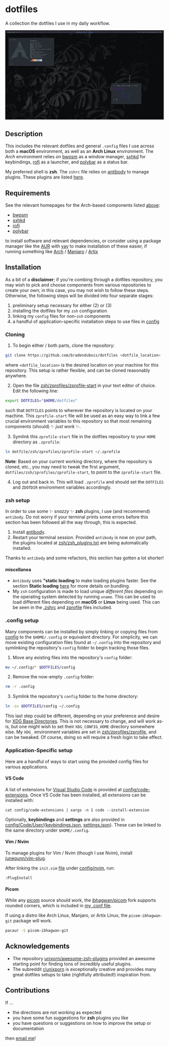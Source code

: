 # dotfiles

A collection the dotfiles I use in my daily workflow.

![](screenshot.png)

## Description

This includes the relevant dotfiles and general `.config` files I use across both a **macOS** environment, as well as an **Arch Linux** environment. The *Arch* environment relies on [bwpsm](https://github.com/baskerville/bspwm) as a window manager, [sxhkd](https://github.com/baskerville/sxhkd) for keybindings, [rofi](https://github.com/davatorium/rofi) as a launcher, and [polybar](https://github.com/polybar/polybar) as a status bar.

My preferred shell is **zsh**. The ``zshrc`` file relies on [antibody](https://getantibody.github.io/) to manage plugins. These plugins are listed [here](zsh/zsh_plugins.txt).

## Requirements

See the relevant homepages for the Arch-based components listed [above](#description):
* [bwpsm](https://github.com/baskerville/bspwm)
* [sxhkd](https://github.com/baskerville/sxhkd)
* [rofi](https://github.com/davatorium/rofi)
* [polybar](https://github.com/polybar/polybar)

to install software and relevant dependencies, or consider using a package manager like the [AUR](https://aur.archlinux.org/) with [yay](https://github.com/Jguer/yay) to make installation of these easier, if running something like [Arch](https://www.archlinux.org/) / [Manjaro](https://manjaro.org/) / [Artix](https://artixlinux.org/)

## Installation

As a bit of a **disclaimer**; if you're combing through a dotfiles repository, you may wish to pick and choose components from various repositories to create your own; in this case, you may not wish to follow these steps. Otherwise, the following steps will be divided into four separate stages:

1. preliminary setup necessary for either (2) or (3)
2. installing the dotfiles for my `zsh` configuration
3. linking my `config` files for non-`zsh` components 
4. a handful of application-specific installation steps to use files in [config](config)

### Cloning

1. To begin either / both parts, clone the repository:

```sh
git clone https://github.com/bradendubois/dotfiles <dotfile_location>
```

where ``<dotfile_location>`` is the desired location on your machine for this repository. This setup is rather flexible, and can be cloned reasonably anywhere.

2. Open the file [zsh/zprofiles/zprofile-start](zsh/zprofiles/zprofile-start) in your text editor of choice. Edit the following line:
```sh
export DOTFILES="$HOME/dotfiles"
```

such that ``DOTFILES`` points to wherever the repository is located on your machine. This `zprofile-start` file will be used as an easy way to link a few crucial environment variables to this repository so that most remaining components (should) ✨ *just work* ✨.

3. Symlink this `zprofile-start` file in the dotfiles repository to your `HOME` directory as `.zprofile`:

```sh
ln dotfile/zsh/zprofiles/zprofile-start ~/.zprofile
```

**Note**: Based on your current working directory, where the repository is cloned, etc., you may need to tweak the first argument, `dotfiles/zsh/zprofiles/zprofile-start`, to point to the `zprofile-start` file.

4. Log out and back in. This will load `.zprofile` and should set the `DOTFILES` and `ZDOTDIR` environment variables accordingly.

### zsh setup

In order to use some ✨ *snazzy* ✨ **zsh** plugins, I use (and recommend) `antibody`. Do not worry if your terminal prints some errors before this section has been followed all the way through, this is expected.

1. Install [antibody](https://getantibody.github.io/).
2. Restart your terminal session. Provided `antibody` is now on your path, the plugins located at [zsh/zsh_plugins.txt](zsh/zsh_plugins.txt) are being automatically installed.

Thanks to `antibody` and some refactors, this section has gotten a lot shorter!

#### miscellanea

* `Antibody` uses **"static loading** to make loading plugins faster. See the section **Static loading** [here](https://getantibody.github.io/usage/) for more details on bundling.
* My `zsh` configuration is made to load unique *different files* depending on the operating system detected by running `uname`. This can be used to load different files depending on **macOS** or **Linux** being used. This can be seen in the [.zshrc](zsh/.zshrc) and [zprofile](zsh/zprofiles/zprofile) files included.

### .config setup

Many components can be installed by simply linking or copying files from [config](config) to the `$HOME/.config` or equivalent directory. For simplicity, we can move existing configuration files found at `~/.config` into the repository and symlinking the repository's `config` folder to begin tracking those files.

1. Move any existing files into the repository's `config` folder:
```sh
mv ~/.config/* $DOTFILES/config
```

2. Remove the now-empty `.config` folder:
```sh
rm -r .config
```

3. Symlink the repository's `config` folder to the home directory: 
```sh
ln -sv $DOTFILES/config ~/.config
```

This last step could be different, depending on your preference and desire for [XDG Base Directories](https://specifications.freedesktop.org/basedir-spec/basedir-spec-latest.html). This is not necessary to change, and will work as-is, but one might wish to set their `XDG_CONFIG_HOME` directory somewhere else. My `XDG_` environment variables are set in [zsh/zprofiles/zprofile](zsh/zprofiles/zprofile), and can be tweaked. Of course, doing so will require a fresh login to take effect.

### Application-Specific setup

Here are a handful of ways to start using the provided config files for various applications.

#### VS Code

A list of extensions for [Visual Studio Code](https://code.visualstudio.com/) is provided at [config/code-extensions](config/code-extensions). Once VS Code has been installed, all extensions can be installed with:

```shell
cat config/code-extensions | xargs -n 1 code --install-extension
```

Optionally, **keybindings** and **settings** are also provided in [config/Code/User/](config/Code/User/){[keybindings.json](config/Code/User/keybindings.json), [settings.json](config/Code/User/settings.json)}. These can be linked to the same directory under `$HOME/.config`.

#### Vim / Nvim

To manage plugins for Vim / Nvim (though I use Nvim), install [junegunn/vim-plug](https://github.com/junegunn/vim-plug).

After linking the `init.vim` [file](config/nvim/init.vim) under [config/nvim](config/nvim), run:
```shell
:PlugInstall
```
#### Picom

While any [picom](https://wiki.archlinux.org/title/Picom) source should work, the [ibhagwan/picom](https://github.com/ibhagwan/picom) fork supports rounded corners, which is included in [my .conf file](config/picom/picom.conf).

If using a distro like Arch Linux, Manjaro, or Artix Linux, the `picom-ibhagwan-git` package will work.

```sh
pacaur -S picom-ibhagwan-git
```

## Acknowledgements

* The repository [unixorn/awesome-zsh-plugins](https://github.com/unixorn/awesome-zsh-plugins#plugins) provided an awesome starting point for finding tons of incredibly useful plugins.
* The subreddit [r/unixporn](https://www.reddit.com/r/unixporn/) is exceptionally creative and provides many great dotfiles setups to take (rightfully attributed!) inspiration from.

## Contributions

If ...

* the directions are not working as expected
* you have some fun suggestions for **zsh** plugins you like
* you have questions or suggestions on how to improve the setup or documentation

then [email me](mailto:braden.dubois@usask.ca)!
